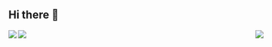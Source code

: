 ## Hi there 👋

<div>
<img align="left" src="https://github-readme-stats.vercel.app/api/top-langs/?username=firelike">
</div>

<div>
<img align="right" src="https://github-readme-stats.vercel.app/api?username=firelike&show_icons=true">
</div>


<div>
  &nbsp;
<img align="left" src="https://github-readme-streak-stats.herokuapp.com/?user=firelike">
</p>

<!--
**firelike/firelike** is a ✨ _special_ ✨ repository because its `README.md` (this file) appears on your GitHub profile.

Here are some ideas to get you started:

- 🔭 I’m currently working on ...
- 🌱 I’m currently learning ...
- 👯 I’m looking to collaborate on ...
- 🤔 I’m looking for help with ...
- 💬 Ask me about ...
- 📫 How to reach me: ...
- 😄 Pronouns: ...
- ⚡ Fun fact: ...
-->
